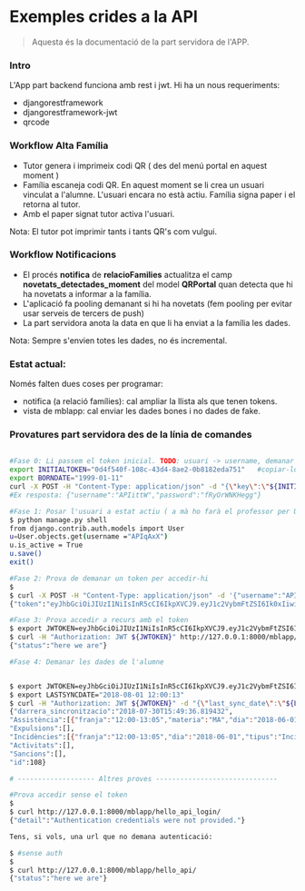 # Exemples crides a la API

>Aquesta és la documentació de la part servidora de l'APP.

### Intro

L'App part backend funciona amb rest i jwt. Hi ha un nous requeriments:

* djangorestframework
* djangorestframework-jwt
* qrcode

### Workflow Alta Família

* Tutor genera i imprimeix codi QR ( des del menú portal en aquest moment )
* Família escaneja codi QR. En aquest moment se li crea un usuari vinculat a l'alumne. L'usuari encara no està actiu. Família signa paper i el retorna al tutor.
* Amb el paper signat tutor activa l'usuari.

Nota: El tutor pot imprimir tants i tants QR's com vulgui.

### Workflow Notificacions

* El procés **notifica** de **relacioFamilies** actualitza el camp **novetats_detectades_moment** del model **QRPortal** quan detecta que hi ha novetats a informar a la família.
* L'aplicació fa pooling demanant si hi ha novetats (fem pooling per evitar usar serveis de tercers de push)
* La part servidora anota la data en que li ha enviat a la família les dades.

Nota: Sempre s'envien totes les dades, no és incremental.

### Estat actual:

Només falten dues coses per programar:

* notifica (a relació famílies): cal ampliar la llista als que tenen tokens.
* vista de mblapp: cal enviar les dades bones i no dades de fake.

### Provatures part servidora des de la línia de comandes

```bash

#Fase 0: Li passem el token inicial. TODO: usuari -> username, demanar data naixement
export INITIALTOKEN="0d4f540f-108c-43d4-8ae2-0b8182eda751"   #copiar-lo del .odt on hi ha el QR
export BORNDATE="1999-01-11"
curl -X POST -H "Content-Type: application/json" -d "{\"key\":\"${INITIALTOKEN}\", \"born_date\":\"${BORNDATE}\"  }" http://localhost:8000/mblapp/capture_token_api/
#Ex resposta: {"username":"APIittW","password":"fRyOrWNKHegg"}

#Fase 1: Posar l'usuari a estat actiu ( a mà ho farà el professor per UI ):
$ python manage.py shell
from django.contrib.auth.models import User
u=User.objects.get(username ="APIqAxX")
u.is_active = True
u.save()
exit()

#Fase 2: Prova de demanar un token per accedir-hi
$
$ curl -X POST -H "Content-Type: application/json" -d '{"username":"APIqAxX","password":"sdTuv6jmf#F0"}' http://localhost:8000/api-token-auth/
{"token":"eyJhbGciOiJIUzI1NiIsInR5cCI6IkpXVCJ9.eyJ1c2VybmFtZSI6Ik0xIiwidXNlcl9pZCI6NCwiZW1haWwiOiIiLCJleHAiOjE1MjU5NjA5MjR9.EKEhsW-uqdblRLEpAH0uxKMb-FUnCJB6a3_3xRd4Pno"}

#Fase 3: Prova accedir a recurs amb el token
$ export JWTOKEN=eyJhbGciOiJIUzI1NiIsInR5cCI6IkpXVCJ9.eyJ1c2VybmFtZSI6IkFQSXFBeFgiLCJ1c2VyX2lkIjoyMjQsImVtYWlsIjoiIiwiZXhwIjoxNTMyOTU4ODEwfQ.kg67Z_PdIvghl1AVTH97lG9ixAtBgUcVGAfcKbsNasA
$ curl -H "Authorization: JWT ${JWTOKEN}" http://127.0.0.1:8000/mblapp/hello_api_login/
{"status":"here we are"}

#Fase 4: Demanar les dades de l'alumne


$ export JWTOKEN=eyJhbGciOiJIUzI1NiIsInR5cCI6IkpXVCJ9.eyJ1c2VybmFtZSI6IkFQSWl0dFciLCJ1c2VyX2lkIjoyMzUsImVtYWlsIjoiIiwiZXhwIjoxNTMyOTQ4MDg5fQ.uPixe14hJFLYdALHx2lbkRj6Gl9N4GWe-SUDom1Nh0g
$ export LASTSYNCDATE="2018-08-01 12:00:13"
$ curl -H "Authorization: JWT ${JWTOKEN}" -d "{\"last_sync_date\":\"${LASTSYNCDATE}\"  }" http://127.0.0.1:8000/mblapp/syncro_data_api/
{"darrera_sincronitzacio":"2018-07-30T15:49:36.819432",
"Assistència":[{"franja":"12:00-13:05","materia":"MA","dia":"2018-06-01","tipus":"Retard"},{"franja":"10:00-11:05","materia":"FI","dia":"2018-06-02","tipus":"Justificada"}],
"Expulsions":[],
"Incidències":[{"franja":"12:00-13:05","dia":"2018-06-01","tipus":"Incidència","motiu":"Molesta els companys"},{"franja":"12:00-13:05","dia":"2018-06-02","tipus":"Observació","motiu":"Bona feina"}],
"Activitats":[],
"Sancions":[],
"id":108}

# ------------------- Altres proves ------------------------------

#Prova accedir sense el token
$
$ curl http://127.0.0.1:8000/mblapp/hello_api_login/
{"detail":"Authentication credentials were not provided."}

Tens, si vols, una url que no demana autenticació:

$ #sense auth
$
$ curl http://127.0.0.1:8000/mblapp/hello_api/
{"status":"here we are"}
```